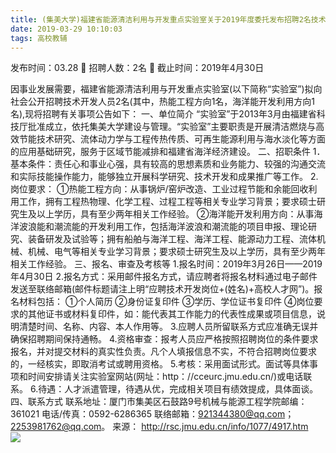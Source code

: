 ```yaml
---
title: (集美大学)福建省能源清洁利用与开发重点实验室关于2019年度委托发布招聘2名技术开发人员启事
date: 2019-03-29 10:10:03
tags: 高校教辅
---
```

发布时间：03.28   🌟   招聘人数：2名   🌈   截止时间：2019年4月30日
<!-- more -->

因事业发展需要，福建省能源清洁利用与开发重点实验室(以下简称“实验室”)拟向社会公开招聘技术开发人员2名(其中，热能工程方向1名，海洋能开发利用方向1名),现将招聘有关事项公告如下：
一、单位简介
“实验室”于2013年3月由福建省科技厅批准成立，依托集美大学建设与管理。“实验室”主要职责是开展清洁燃烧与高效节能技术研究、流体动力学与工程传热传质、可再生能源利用与海水淡化等方面的应用基础研究，服务于区域节能减排和福建省海洋经济建设。
二、招职条件
1．基本条件：责任心和事业心强，具有较高的思想素质和业务能力、较强的沟通交流和实际技能操作能力，能够独立开展科学研究、技术开发和成果推广等工作。
2.岗位要求：
①热能工程方向：从事锅炉/窑炉改造、工业过程节能和余能回收利用工作，拥有工程热物理、化学工程、过程工程等相关专业学习背景；要求硕士研究生及以上学历，具有至少两年相关工作经验。
②海洋能开发利用方向：从事海洋波浪能和潮流能的开发利用工作，包括海洋波浪和潮流能的项目申报、理论研究、装备研发及试验等；拥有船舶与海洋工程、海洋工程、能源动力工程、流体机械、机械、电气等相关专业学习背景；要求硕士研究生及以上学历，具有至少两年相关工作经验。
三、报名、审查及考核等
1.报名时间：2019年3月26日——2019年4月30日
2.报名方式：采用邮件报名方式，请应聘者将报名材料通过电子邮件发送至联络邮箱(邮件标题请注上明“应聘技术开发岗位+(姓名)+高校人才网”)。报名材料包括：
①个人简历
②身份证复印件
③学历、学位证书复印件
④岗位要求的其他证书或材料复印件，如：能代表其工作能力的代表性成果或项目信息，说明清楚时间、名称、内容、本人作用等。
3.应聘人员所留联系方式应准确无误并确保招聘期间保持通畅。
4.资格审查：报考人员应严格按照招聘岗位的条件要求报名，并对提交材料的真实性负责。凡个人填报信息不实，不符合招聘岗位要求的，一经核实，即取消考试或聘用资格。
5.考核：采用面试形式。面试等具体事项和时间安排请关注实验室网站(网址：http：//cceurc.jmu.edu.cn/)或电话联系。
6.待遇：人才派遣管理，待遇从优，完成相关项目有绩效提成，具体面谈。
四、联系方式
联系地址：厦门市集美区石鼓路9号机械与能源工程学院邮编：361021
电话/传真：0592-6286365
联络邮箱：921344380@qq.com；2253981762@qq.com。
来源：
http://rsc.jmu.edu.cn/info/1077/4917.htm
 
 ![](https://cdn.weiweiblog.cn/20181015134814.png)